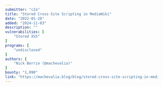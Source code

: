 ```yaml
---
submitter: "c2a"
title: "Stored Cross-Site Scripting in MediaWiki"
date: "2022-01-28"
added: "2024-11-03"
description: ""
vulnerabilities: [
    "Stored XSS"
]
programs: [
    "undisclosed"
]
authors: [
    "Nick Berrie (@machevalia)"
]
bounty: "1,090"
link: "https://machevalia.blog/blog/stored-cross-site-scripting-in-mediawiki"
---
```




